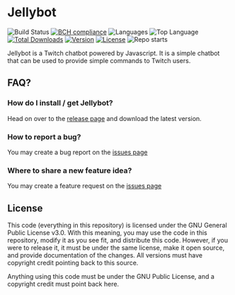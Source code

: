 # Jellybot

![Build Status](https://img.shields.io/github/checks-status/carmoruda/jellybot/main)
[![BCH compliance](https://bettercodehub.com/edge/badge/Carmoruda/Jellybot?branch=main)](https://bettercodehub.com/)
![Languages](https://img.shields.io/github/languages/count/carmoruda/jellybot)
![Top Language](https://img.shields.io/github/languages/top/carmoruda/jellybot)
[![Total Downloads](https://img.shields.io/github/downloads/carmoruda/jellybot/total)](https://github.com/Carmoruda/jellybot/releases)
[![Version](https://img.shields.io/github/release/carmoruda/jellybot)](https://github.com/Carmoruda/jellybot/releases)
[![License](https://img.shields.io/github/license/carmoruda/jellybot)](https://github.com/Carmoruda/Jellybot/blob/main/LICENSE)
![Repo starts](https://img.shields.io/github/stars/carmoruda/jellybot?style=social)

Jellybot is a Twitch chatbot powered by Javascript. It is a simple chatbot that can be used to provide simple commands to Twitch users.

## FAQ?

### How do I install / get Jellybot?

Head on over to the [release page](https://github.com/Carmoruda/jellybot/releases) and download the latest version.

### How to report a bug?

You may create a bug report on the [issues page](https://github.com/Carmoruda/jellybot/issues/new/choose)

### Where to share a new feature idea?

You may create a feature request on the [issues page](https://github.com/carmoruda/jellybot/issues/new/choose)

## License

This code (everything in this repository) is licensed under the GNU General Public License v3.0. With this meaning, you may use the code in this repository, modify it as you see fit, and distribute this code. However, if you were to release it, it must be under the same license, make it open source, and provide documentation of the changes. All versions must have copyright credit pointing back to this source.

Anything using this code must be under the GNU Public License, and a copyright credit must point back here.
